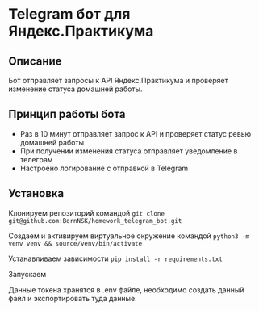 # Telegram бот для Яндекс.Практикума

## Описание

Бот отправляет запросы к  API Яндекс.Практикума и проверяет изменение статуса домашней работы.

## Принцип работы бота

 - Раз в 10 минут отправляет запрос к API и проверяет статус ревью домашней работы
 - При получении изменения статуса отправляет уведомление в телеграм
 - Настроено логирование с отправкой в Telegram

## Установка
Клонируем репозиторий командой `git clone git@github.com:BornNSK/homework_telegram_bot.git`

Создаем и активируем виртуальное окружение командой `python3 -m venv venv && source/venv/bin/activate`

Устанавливаем зависимости `pip install -r requirements.txt`

Запускаем

Данные токена хранятся в .env файле, необходимо создать данный файл и экспортировать туда данные.
